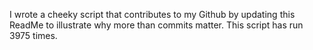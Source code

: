 I wrote a cheeky script that contributes to my Github by updating this ReadMe to illustrate why more than commits matter. This script has run 3975 times.